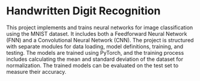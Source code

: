 # Handwritten Digit Recognition
This project implements and trains neural networks for image classification using the MNIST dataset. It includes both a Feedforward Neural Network (FNN) and a Convolutional Neural Network (CNN). The project is structured with separate modules for data loading, model definitions, training, and testing. The models are trained using PyTorch, and the training process includes calculating the mean and standard deviation of the dataset for normalization. The trained models can be evaluated on the test set to measure their accuracy.

